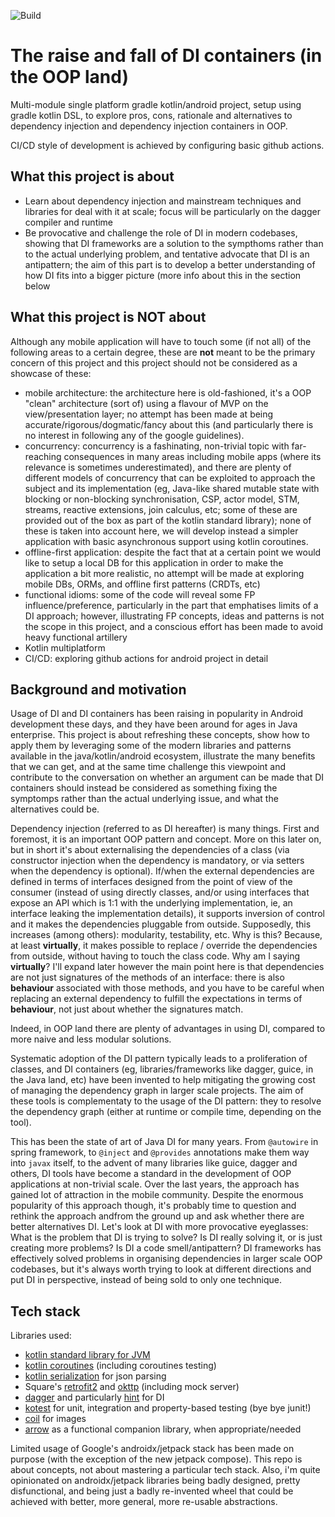 ![Build](https://github.com/alessandrocandolini/di-alternatives/workflows/Build/badge.svg)


# The raise and fall of DI containers (in the OOP land)

Multi-module single platform gradle kotlin/android project, setup using gradle kotlin DSL, to explore pros, cons, rationale and alternatives to dependency injection and dependency injection containers in OOP. 

CI/CD style of development is achieved by configuring basic github actions. 

## What this project is about

* Learn about dependency injection and mainstream techniques and libraries for deal with it at scale; focus will be particularly on the dagger compiler and runtime 
* Be provocative and challenge the role of DI in modern codebases, showing that DI frameworks are a solution to the sympthoms rather than to the actual underlying problem, and tentative advocate that DI is an antipattern; the aim of this part is to develop a better understanding of how DI fits into a bigger picture (more info about this in the section below 

## What this project is NOT about

Although any mobile application will have to touch some (if not all) of the following areas to a certain degree, these are **not** meant to be the primary concern of this project and this project should not be considered as a showcase of these: 

* mobile architecture: the architecture here is old-fashioned, it's a OOP "clean" architecture (sort of) using a flavour of MVP on the view/presentation layer; no attempt has been made at being accurate/rigorous/dogmatic/fancy about this (and particularly there is no interest in following any of the google guidelines). 
* concurrency: concurrency is a fashinating, non-trivial topic with far-reaching consequences in many areas including mobile apps (where its relevance is sometimes underestimated), and there are plenty of different models of concurrency that can be exploited to approach the subject and its implementation (eg, Java-like shared mutable state with blocking or non-blocking synchronisation, CSP, actor model, STM, streams, reactive extensions, join calculus, etc; some of these are provided out of the box as part of the kotlin standard library); none of these is taken into account here, we will develop instead a simpler application with basic asynchronous support using kotlin coroutines. 
* offline-first application: despite the fact that at a certain point we would like to setup a local DB for this application in order to make the application a bit more realistic, no attempt will be made at exploring mobile DBs, ORMs, and offline first patterns (CRDTs, etc) 
* functional idioms: some of the code will reveal some FP influence/preference, particularly in the part that emphatises limits of a DI approach; however, illustrating FP concepts, ideas and patterns is not the scope in this project, and a conscious effort has been made to avoid heavy functional artillery
* Kotlin multiplatform
* CI/CD: exploring github actions for android project in detail 

## Background and motivation

Usage of DI and DI containers has been raising in popularity in Android development these days, and they have been around for ages in Java enterprise. This project is about refreshing these concepts, show how to apply them by leveraging some of the modern libraries and patterns available in the java/kotlin/android ecosystem, illustrate the many benefits that we can get, and at the same time challenge this viewpoint and contribute to the conversation on whether an argument can be made that DI containers should instead be considered as something fixing the symptomps rather than the actual underlying issue, and what the alternatives could be. 


Dependency injection (referred to as DI hereafter) is many things. First and foremost, it is an important OOP pattern and concept. 
More on this later on, but in short it's about externalising the dependencies of a class (via constructor injection when the dependency is mandatory, or via setters when the dependency is optional). 
If/when the external dependencies are defined in terms of interfaces designed from the point of view of the consumer (instead of using directly classes, and/or using interfaces that expose an API which is 1:1 with the underlying implementation, ie, an interface leaking the implementation details), it supports inversion of control and it makes the dependencies pluggable from outside.
Supposedly, this increases (among others): modularity, testability, etc. 
Why is this? Because, at least **virtually**, it makes possible to replace / override the dependencies from outside, without having to touch the class code. 
Why am I saying **virtually**? I'll expand later however the main point here is that dependencies are not just signatures of the methods of an interface: there is also **behaviour** associated with those methods, and you have to be careful when replacing an external dependency to fulfill the expectations in terms of **behaviour**, not just about whether the signatures match.

Indeed, in OOP land there are plenty of advantages in using DI, compared to more naive and less modular solutions. 

Systematic adoption of the DI pattern typically leads to a proliferation of classes, and DI containers (eg, libraries/frameworks like dagger, guice, in the Java land, etc) have been invented to help mitigating the growing cost of managing the dependency graph in larger scale projects. 
The aim of these tools is complementaty to the usage of the DI pattern: they to resolve the dependency graph (either at runtime or compile time, depending on the tool). 

This has been the state of art of Java DI for many years. From `@autowire` in spring framework, to `@inject` and `@provides` annotations make them way into `javax` itself, to the advent of many libraries like guice, dagger and others, DI tools have become a standard in the development of OOP applications at non-trivial scale. 
Over the last years, the approach has gained lot of attraction in the mobile community. 
Despite the enormous popularity of this approach though, it's probably time to question and rethink the approach andfrom the ground up and ask whether there are better alternatives DI. 
Let's look at DI with more provocative eyeglasses: What is the problem that DI is trying to solve? Is DI really solving it, or is just creating more problems? Is DI a code smell/antipattern? 
DI frameworks has effectively solved problems in organising dependencies in larger scale OOP codebases, but it's always worth trying to look at different directions and put DI in perspective, instead of being sold to only one technique. 


## Tech stack 


Libraries used:
* [kotlin standard library for JVM](https://kotlinlang.org/api/latest/jvm/stdlib/) 
* [kotlin coroutines](https://github.com/Kotlin/kotlinx.coroutines) (including coroutines testing) 
* [kotlin serialization](https://github.com/Kotlin/kotlinx.serialization) for json parsing
* Square's [retrofit2](https://square.github.io/retrofit/) and [okttp](https://square.github.io/okhttp/) (including mock server) 
* [dagger](https://dagger.dev/dev-guide/) and particularly [hint](https://dagger.dev/hilt/) for DI 
* [kotest](https://kotest.io/) for unit, integration and property-based testing (bye bye junit!)
* [coil](https://github.com/coil-kt/coil) for images
* [arrow](https://github.com/arrow-kt/arrow) as a functional companion library, when appropriate/needed

Limited usage of Google's androidx/jetpack stack has been made on purpose (with the exception of the new jetpack compose). This repo is about concepts, not about mastering a particular tech stack. Also, i'm quite opinionated on androidx/jetpack libraries being badly designed, pretty disfunctional, and being just a badly re-invented wheel that could be achieved with better, more general, more re-usable abstractions. 

